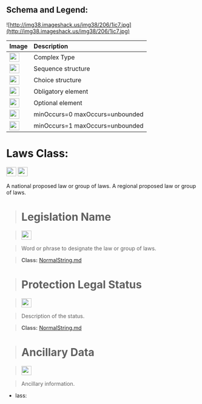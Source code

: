 <h2><b>Schema and Legend:</b></h2>



![http://img38.imageshack.us/img38/206/1ic7.jpg](http://img38.imageshack.us/img38/206/1ic7.jpg)


|Image|Description|
|:----|:----------|
|<img src='http://imageshack.us/a/img16/5397/multipleg.jpg' width='26' height='24' />|Complex Type|
|<img src='http://img6.imageshack.us/img6/1315/sequencej.jpg' width='26' height='24' />|Sequence structure|
|<img src='http://img266.imageshack.us/img266/2791/choice.jpg' width='26' height='24' />|Choice structure|
|<img src='http://img52.imageshack.us/img52/2777/elementkw.jpg' width='26' height='24' />|Obligatory element|
|<img src='http://img585.imageshack.us/img585/4808/optional.jpg' width='26' height='24' />|Optional element|
|<img src='http://img19.imageshack.us/img19/4356/infinitol.jpg' width='26' height='24' />|minOccurs=0 maxOccurs=unbounded|
|<img src='http://img198.imageshack.us/img198/6134/unoinfinito.jpg' width='26' height='24' />|minOccurs=1 maxOccurs=unbounded|


<h1><b>Laws Class:</b></h1>

<img src='http://imageshack.us/a/img16/5397/multipleg.jpg' width='26' height='24' /> <img src='http://img6.imageshack.us/img6/1315/sequencej.jpg' width='26' height='24' />

A national proposed law or group of laws. A regional proposed law or group of laws.


> # Legislation Name #

> <img src='http://img52.imageshack.us/img52/2777/elementkw.jpg' width='26' height='24' />

> Word or phrase to designate the law or group of laws.

> <b>Class:</b> [NormalString.md](../wiki/NormalString.md) 

> # Protection Legal Status #

> <img src='http://img585.imageshack.us/img585/4808/optional.jpg' width='26' height='24' />

> Description of the status.

> <b>Class:</b> [NormalString.md](../wiki/NormalString.md)


> # Ancillary Data #

> <img src='http://img19.imageshack.us/img19/4356/infinitol.jpg' width='26' height='24' />

> Ancillary information.

  * lass:
